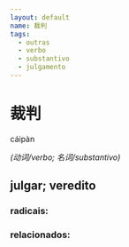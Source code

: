 ```yaml
--- 
layout: default
name: 裁判 
tags: 
  - outras
  - verbo
  - substantivo
  - julgamento
--- 
```

# 裁判 
cáipàn  
 
*(动词/verbo; 名词/substantivo)*  
## julgar; veredito 
### radicais: 
### relacionados: 
